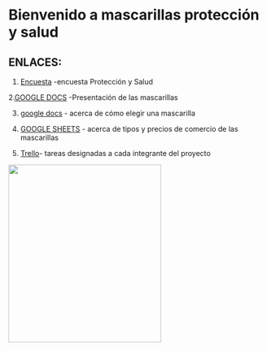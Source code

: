# Bienvenido a mascarillas protección y salud


## ENLACES:

1. [Encuesta](https://docs.google.com/forms/d/17aPmRWOzh09dMR5uJEPeCeZSj79cDFo8isZ8BlhVE6o/edit) -encuesta Protección y Salud

2.[GOOGLE DOCS](https://docs.google.com/presentation/d/1ahOQGFWmRUuzTjZ6tAcwvb3GxS12gma3OB6LsOwTWo0/edit?usp=sharing) -Presentación de las mascarillas
 
3. [google docs](https://docs.google.com/document/d/1WM2NtceK-f6FfW2tHAYM6zsG2ii5uS1CDUboNaPe_ak/edit) - acerca de cómo elegir una mascarilla

4. [GOOGLE SHEETS](https://docs.google.com/spreadsheets/d/1Y1M2vIsGxDX620LpkYm0izx1OuHurJ96n9HXINWgBrw/edit?usp=sharing) - acerca de tipos y precios de comercio de las mascarillas

5. [Trello](https://trello.com/b/RBjaqYa5/tareas-a-desempe%C3%B1ar-de-protecci%C3%B3n-y-salud)- tareas designadas a cada integrante del proyecto

<img src="https://image.freepik.com/vector-gratis/hombre-use-mascarilla-como-proteccion-contra-covid-19-corona-virus-pandemia-seguridad-prevencion-proteccion-lucha-contra-virus-ilustracion_8580-400.jpg" width="300" height="350">


